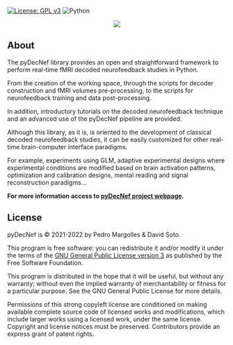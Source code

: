 [![License: GPL v3](https://img.shields.io/badge/License-GPLv3-blue.svg)](https://www.gnu.org/licenses/gpl-3.0)
![Python](https://img.shields.io/badge/Python-3776AB?style=for-the-badge&logo=python&logoColor=white)

<p></p>
<p align="center">
  <img src="https://pedromargolles.github.io/pyDecNef/assets/images/wide_logo2.png">
</p>

## About

The pyDecNef library provides an open and straightforward framework to perform real-time fMRI decoded neurofeedback studies in Python.

From the creation of the working space, through the scripts for decoder construction and fMRI volumes pre-processing, to the scripts for neurofeedback training and data post-processing. 

In addition, introductory tutorials on the decoded neurofeedback technique and an advanced use of the pyDecNef pipeline are provided.

Although this library, as it is, is oriented to the development of classical decoded neurofeedback studies, it can be easily customized for other real-time brain-computer interface paradigms.

For example, experiments using GLM, adaptive experimental designs where experimental conditions are modified based on brain activation patterns, optimization and calibration designs, mental reading and signal reconstruction paradigms...

**For more information access to [pyDecNef project webpage](https://pedromargolles.github.io/pyDecNef/).**

## License

pyDecNef is © 2021-2022 by Pedro Margolles & David Soto.

This program is free software: you can redistribute it and/or modify it under the terms of the [GNU General Public License version 3](https://github.com/pedromargolles/pyDecNef/blob/main/LICENSE) as published by the Free Software Foundation.

This program is distributed in the hope that it will be useful, but without any warranty; without even the implied warranty of merchantability or fitness for a particular purpose. See the GNU General Public License for more details.

Permissions of this strong copyleft license are conditioned on making available complete source code of licensed works and modifications, which include larger works using a licensed work, under the same license. Copyright and license notices must be preserved. Contributors provide an express grant of patent rights.
